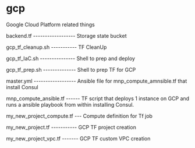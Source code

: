 # gcp
Google Cloud Platform related things

backend.tf ------------------ Storage state bucket

gcp_tf_cleanup.sh ----------- TF CleanUp

gcp_tf_IaC.sh --------------- Shell to prep and deploy 

gcp_tf_prep.sh -------------- Shell to prep TF for GCP

master.yml ------------------ Ansible file for mnp_compute_amnsible.tf that install Consul

mnp_compute_ansible.tf ------ TF script that deploys 1 instance on GCP and runs a ansible playbook from within installing Consul.

my_new_project_compute.tf --- Compute definition for Tf job

my_new_project.tf ----------- GCP TF project creation 

my_new_project_vpc.tf ------- GCP TF custom VPC creation
